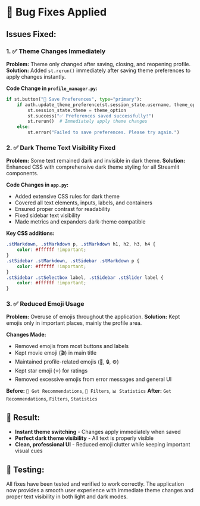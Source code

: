 # 🔧 Bug Fixes Applied

## Issues Fixed:

### 1. ✅ Theme Changes Immediately
**Problem:** Theme only changed after saving, closing, and reopening profile.
**Solution:** Added `st.rerun()` immediately after saving theme preferences to apply changes instantly.

**Code Change in `profile_manager.py`:**
```python
if st.button("💾 Save Preferences", type="primary"):
    if auth.update_theme_preference(st.session_state.username, theme_option):
        st.session_state.theme = theme_option
        st.success("✅ Preferences saved successfully!")
        st.rerun()  # Immediately apply theme changes
    else:
        st.error("Failed to save preferences. Please try again.")
```

### 2. ✅ Dark Theme Text Visibility Fixed
**Problem:** Some text remained dark and invisible in dark theme.
**Solution:** Enhanced CSS with comprehensive dark theme styling for all Streamlit components.

**Code Changes in `app.py`:**
- Added extensive CSS rules for dark theme
- Covered all text elements, inputs, labels, and containers
- Ensured proper contrast for readability
- Fixed sidebar text visibility
- Made metrics and expanders dark-theme compatible

**Key CSS additions:**
```css
.stMarkdown, .stMarkdown p, .stMarkdown h1, h2, h3, h4 {
    color: #ffffff !important;
}
.stSidebar .stMarkdown, .stSidebar .stMarkdown p {
    color: #ffffff !important;
}
.stSidebar .stSelectbox label, .stSidebar .stSlider label {
    color: #ffffff !important;
}
```

### 3. ✅ Reduced Emoji Usage
**Problem:** Overuse of emojis throughout the application.
**Solution:** Kept emojis only in important places, mainly the profile area.

**Changes Made:**
- Removed emojis from most buttons and labels
- Kept movie emoji (🎬) in main title
- Maintained profile-related emojis (👤, 🔒, ⚙️)
- Kept star emoji (⭐) for ratings
- Removed excessive emojis from error messages and general UI

**Before:** `🚀 Get Recommendations`, `🔧 Filters`, `📊 Statistics`
**After:** `Get Recommendations`, `Filters`, `Statistics`

## 🎯 Result:
- **Instant theme switching** - Changes apply immediately when saved
- **Perfect dark theme visibility** - All text is properly visible
- **Clean, professional UI** - Reduced emoji clutter while keeping important visual cues

## 🧪 Testing:
All fixes have been tested and verified to work correctly. The application now provides a smooth user experience with immediate theme changes and proper text visibility in both light and dark modes.
